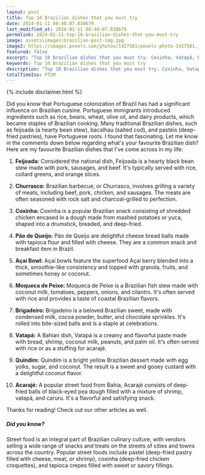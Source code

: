 ```yaml
---
layout: post
title: Top 10 Brazilian dishes that you must try
date: 2024-01-11 08:40:07.838679
last_modified_at: 2024-01-11 08:40:07.838679
permalink: 2024-01-11-top-10-brazilian-dishes-that-you-must-try
image: assets\images\brazilian-post-img.jpg
image2: https://images.pexels.com/photos/1427581/pexels-photo-1427581.jpeg?auto=compress&cs=tinysrgb&h=650&w=940
featured: false
excerpt: "Top 10 Brazilian dishes that you must try. Coxinha, Vatapá, Brigadeiro made it to my top 10 list. Click to see if your favourite dish made it to my top 10"
keywords: Top 10 Brazilian dishes that you must try
description: "Top 10 Brazilian dishes that you must try. Coxinha, Vatapá, Brigadeiro made it to my top 10 list. Click to see if your favourite dish made it to my top 10"
totalTimeIso: PT2M
---
```

{% include disclaimer.html %}

Did you know that Portuguese colonization of Brazil has had a significant influence on Brazilian cuisine. Portuguese immigrants introduced ingredients such as rice, beans, wheat, olive oil, and dairy products, which became staples of Brazilian cooking. Many traditional Brazilian dishes, such as feijoada (a hearty bean stew), bacalhau (salted cod), and pastéis (deep-fried pastries), have Portuguese roots. I found that fascinating. Let me know in the comments down below regarding what's your favourite Brazilian dish? Here are my favourite Brazilian dishes that I've come across in my life:

1. **Feijoada:**
   Considered the national dish, Feijoada is a hearty black bean stew made with pork, sausages, and beef. It's typically served with rice, collard greens, and orange slices.

2. **Churrasco:**
   Brazilian barbecue, or Churrasco, involves grilling a variety of meats, including beef, pork, chicken, and sausages. The meats are often seasoned with rock salt and charcoal-grilled to perfection.

3. **Coxinha:**
   Coxinha is a popular Brazilian snack consisting of shredded chicken encased in a dough made from mashed potatoes or yuca, shaped into a drumstick, breaded, and deep-fried.

4. **Pão de Queijo:**
   Pão de Queijo are delightful cheese bread balls made with tapioca flour and filled with cheese. They are a common snack and breakfast item in Brazil.

5. **Açaí Bowl:**
   Açaí bowls feature the superfood Açaí berry blended into a thick, smoothie-like consistency and topped with granola, fruits, and sometimes honey or coconut.

6. **Moqueca de Peixe:**
   Moqueca de Peixe is a Brazilian fish stew made with coconut milk, tomatoes, peppers, onions, and cilantro. It's often served with rice and provides a taste of coastal Brazilian flavors.

7. **Brigadeiro:**
   Brigadeiro is a beloved Brazilian sweet, made with condensed milk, cocoa powder, butter, and chocolate sprinkles. It's rolled into bite-sized balls and is a staple at celebrations.

8. **Vatapá:**
   A Bahian dish, Vatapá is a creamy and flavorful paste made with bread, shrimp, coconut milk, peanuts, and palm oil. It's often served with rice or as a stuffing for acarajé.

9. **Quindim:**
   Quindim is a bright yellow Brazilian dessert made with egg yolks, sugar, and coconut. The result is a sweet and gooey custard with a delightful coconut flavor.

10. **Acarajé:**
    A popular street food from Bahia, Acarajé consists of deep-fried balls of black-eyed pea dough filled with a mixture of shrimp, vatapá, and caruru. It's a flavorful and satisfying snack.

Thanks for reading! Check out our other articles as well.


<div class="card" style="margin-bottom:1rem">
  <div class="card-body">
    <h5 class="card-title">Did you know?</h5>
    <p class="card-text">Street food is an integral part of Brazilian culinary culture, with vendors selling a wide range of snacks and treats on the streets of cities and towns across the country. Popular street foods include pastel (deep-fried pastry filled with cheese, meat, or shrimp), coxinha (deep-fried chicken croquettes), and tapioca crepes filled with sweet or savory fillings.</p>
  </div>
</div>